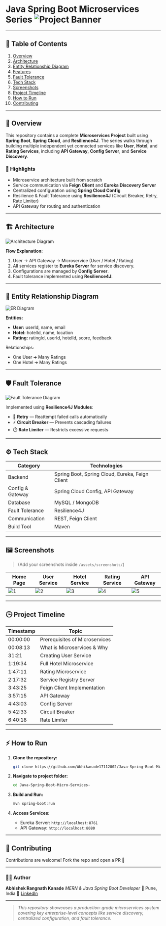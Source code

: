 # Java Spring Boot Microservices Series ![Project Banner](./assets/banner.svg)

---

## 🚀 Table of Contents

1. [Overview](#overview)
2. [Architecture](#architecture)
3. [Entity Relationship Diagram](#entity-relationship-diagram)
4. [Features](#features)
5. [Fault Tolerance](#fault-tolerance)
6. [Tech Stack](#tech-stack)
7. [Screenshots](#screenshots)
8. [Project Timeline](#project-timeline)
9. [How to Run](#how-to-run)
10. [Contributing](#contributing)

---

## 🧩 Overview

This repository contains a complete **Microservices Project** built using **Spring Boot**, **Spring Cloud**, and **Resilience4J**. The series walks through building multiple independent yet connected services like **User**, **Hotel**, and **Rating Services**, including **API Gateway**, **Config Server**, and **Service Discovery**.

### 🎯 Highlights

* Microservice architecture built from scratch
* Service communication via **Feign Client** and **Eureka Discovery Server**
* Centralized configuration using **Spring Cloud Config**
* Resilience & Fault Tolerance using **Resilience4J** (Circuit Breaker, Retry, Rate Limiter)
* API Gateway for routing and authentication

---

## 🏗️ Architecture

![Architecture Diagram](./assets/architecture.svg)

**Flow Explanation:**

1. User → API Gateway → Microservice (User / Hotel / Rating)
2. All services register to **Eureka Server** for service discovery.
3. Configurations are managed by **Config Server**.
4. Fault tolerance implemented using **Resilience4J**.

---

## 🧠 Entity Relationship Diagram

![ER Diagram](./assets/er-diagram.svg)

**Entities:**

* **User:** userId, name, email
* **Hotel:** hotelId, name, location
* **Rating:** ratingId, userId, hotelId, score, feedback

Relationships:

* One User ➜ Many Ratings
* One Hotel ➜ Many Ratings

---

## 🛡️ Fault Tolerance

![Fault Tolerance Diagram](./assets/fault-tolerance.svg)

Implemented using **Resilience4J Modules**:

* 🔁 **Retry** — Reattempt failed calls automatically
* ⚡ **Circuit Breaker** — Prevents cascading failures
* ⏱️ **Rate Limiter** — Restricts excessive requests

---

## ⚙️ Tech Stack

| Category         | Technologies                                    |
| ---------------- | ----------------------------------------------- |
| Backend          | Spring Boot, Spring Cloud, Eureka, Feign Client |
| Config & Gateway | Spring Cloud Config, API Gateway                |
| Database         | MySQL / MongoDB                                 |
| Fault Tolerance  | Resilience4J                                    |
| Communication    | REST, Feign Client                              |
| Build Tool       | Maven                                           |

---

## 🖼️ Screenshots

> (Add your screenshots inside `/assets/screenshots/`)

| Home Page                        | User Service                     | Hotel Service                    | Rating Service                   | API Gateway                      |
| -------------------------------- | -------------------------------- | -------------------------------- | -------------------------------- | -------------------------------- |
| ![1](./assets/screenshots/1.png) | ![2](./assets/screenshots/2.png) | ![3](./assets/screenshots/3.png) | ![4](./assets/screenshots/4.png) | ![5](./assets/screenshots/5.png) |

---

## 🕒 Project Timeline

| Timestamp | Topic                          |
| --------- | ------------------------------ |
| 00:00:00  | Prerequisites of Microservices |
| 00:08:13  | What is Microservices & Why    |
| 31:21     | Creating User Service          |
| 1:19:34   | Full Hotel Microservice        |
| 1:47:11   | Rating Microservice            |
| 2:17:32   | Service Registry Server        |
| 3:43:25   | Feign Client Implementation    |
| 3:57:15   | API Gateway                    |
| 4:43:03   | Config Server                  |
| 5:42:33   | Circuit Breaker                |
| 6:40:18   | Rate Limiter                   |

---

## ⚡ How to Run

1. **Clone the repository:**

   ```bash
   git clone https://github.com/Abhikanade17112002/Java-Spring-Boot-Micro-Services-.git
   ```
2. **Navigate to project folder:**

   ```bash
   cd Java-Spring-Boot-Micro-Services-
   ```
3. **Build and Run:**

   ```bash
   mvn spring-boot:run
   ```
4. **Access Services:**

   * Eureka Server: `http://localhost:8761`
   * API Gateway: `http://localhost:8080`

---

## 🤝 Contributing

Contributions are welcome! Fork the repo and open a PR 🚀

---

### 🧑‍💻 Author

**Abhishek Rangnath Kanade**
*MERN & Java Spring Boot Developer*
📍 Pune, India
🔗 [LinkedIn](https://www.linkedin.com/in/abhikanade17112002)

---

> *This repository showcases a production-grade microservices system covering key enterprise-level concepts like service discovery, centralized configuration, and fault tolerance.*
